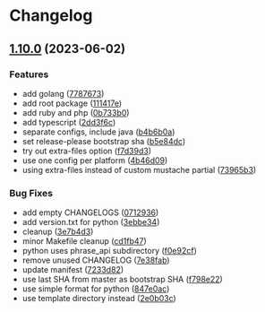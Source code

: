 # Changelog

## [1.10.0](https://github.com/phrase/openapi/compare/python-v1.9.0...python-v1.10.0) (2023-06-02)


### Features

* add golang ([7787673](https://github.com/phrase/openapi/commit/7787673589d408b5badc7349249909edcca1e5fd))
* add root package ([111417e](https://github.com/phrase/openapi/commit/111417e2ec5ffaac67a58fdf7e0ad3f52ce4d801))
* add ruby and php ([0b733b0](https://github.com/phrase/openapi/commit/0b733b02fcdbbe30c952f14a53114886e6bcdfeb))
* add typescript ([2dd3f6c](https://github.com/phrase/openapi/commit/2dd3f6cb2cb9eb9a385c6d4e2785ea676a7200a7))
* separate configs, include java ([b4b6b0a](https://github.com/phrase/openapi/commit/b4b6b0a8178fcc15bd326538b20b67d024079442))
* set release-please bootstrap sha ([b5e84dc](https://github.com/phrase/openapi/commit/b5e84dce6a795892e434512896cbaa177d87b875))
* try out extra-files option ([f7d39d3](https://github.com/phrase/openapi/commit/f7d39d37bc36f218c6b58b788015ed7379a418b5))
* use one config per platform ([4b46d09](https://github.com/phrase/openapi/commit/4b46d091f75408aa04fc45c6dfafa268d32b7d6f))
* using extra-files instead of custom mustache partial ([73965b3](https://github.com/phrase/openapi/commit/73965b3f50e4ddae4676f92fbb9ec1817caa6d58))


### Bug Fixes

* add empty CHANGELOGS ([0712936](https://github.com/phrase/openapi/commit/07129367526483da62d99f488d40102220fd1678))
* add version.txt for python ([3ebbe34](https://github.com/phrase/openapi/commit/3ebbe34f0dd3c50a9215f4312df573451afe5419))
* cleanup ([3e7b4d3](https://github.com/phrase/openapi/commit/3e7b4d3a2a7e4e7ce99efec851753768f168a35d))
* minor Makefile cleanup ([cd1fb47](https://github.com/phrase/openapi/commit/cd1fb47d8dd4c900837ee0182334f277c7b95f3e))
* python uses phrase_api subdirectory ([f0e92cf](https://github.com/phrase/openapi/commit/f0e92cfdbde9ab0f0d4461e507e0978563b10c54))
* remove unused CHANGELOG ([7e38fab](https://github.com/phrase/openapi/commit/7e38fab736b6cda2c1baaf4b3e0b19fdad8e4554))
* update manifest ([7233d82](https://github.com/phrase/openapi/commit/7233d8240c4e6e5429849a7bd4b7976ad62b5de3))
* use last SHA from master as bootstrap SHA ([f798e22](https://github.com/phrase/openapi/commit/f798e229b17b0a1b2e7b42a48c531cb28c9dc2da))
* use simple format for python ([847e0ac](https://github.com/phrase/openapi/commit/847e0ac404973b99343257c9de3b6334f908b1b3))
* use template directory instead ([2e0b03c](https://github.com/phrase/openapi/commit/2e0b03c64384ae39fe9cd12d7d91584a9d24a83c))
